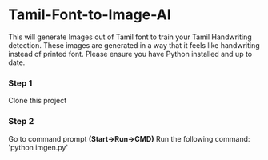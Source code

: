 # Tamil-Font-to-Image-AI
This will generate Images out of Tamil font to train your Tamil Handwriting detection. These images are generated in a way that it feels like handwriting instead of printed font.
Please ensure you have Python installed and up to date.

### Step 1
Clone this project

### Step 2
Go to command prompt **(Start->Run->CMD)**
Run the following command:
'python imgen.py'
